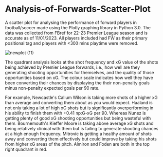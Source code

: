 # Analysis-of-Forwards-Scatter-Plot
A scatter plot for analysing the performance of forward players in football/soccer made using the Plotly graphing library in Python 3.0. The data was collected from FBref for 22-23 Premier League season and is accurate as of 11/01/2023. All players included had FW as their primary positional tag and players with <300 mins playtime were removed. 

![newplot (11)](https://user-images.githubusercontent.com/122451735/211830487-aad94fc3-d387-46a9-922b-c99654cbd373.png)

The quadrant analysis looks at the shot frequency and xG value of the shots being achieved by Premier League forwards, i.e., how well are they generating shooting opportunities for themselves, and the quality of those opportunities based on xG. The colour scale indicates how well they have been converting their chances by displaying the their non-penalty goals minus non-penalty expected goals per 90 rate. 

For example, Newcastle's Callum Wilson is taking more shots of a higher xG than average and converting them about as you would expect. Haaland is not only taking a lot of high xG shots but is significantly overperforming in his ability to finish them with +0.41 np:G-xG per 90. Whereas Nunez is getting plenty of good xG shooting opportunities but being wasteful with them. Bournemouth's Kieffer Moore is taking above average xG shots and being relatively clinical with them but is failing to generate shooting chances at a high enough frequency. Mitrovic is getting a healthy amount of shots away and converting them effectively but could improve by taking his shots from higher xG areas of the pitch. Almiron and Foden are both in the top right quadrant in red. 

